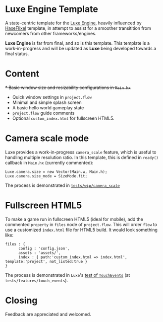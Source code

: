 # Luxe Engine Template
A state-centric template for the [Luxe Engine](http://luxeengine.com/), heavily influenced by [HaxeFlixel](http://haxeflixel.com/) template, in attempt to assist for a smoother transitition from newcomers from other frameworks/engines.

**Luxe Engine** is far from final, and so is this template. This template is a work-in-progress and will be updated as **Luxe** being developed towards a final status.

# Content
~~* Basic window size and resizability configurations in ```Main.hx```~~
* Quick window settings in ```project.flow```
* Minimal and simple splash screen
* A basic hello world gameplay state
* ```project.flow``` guide comments
* Optional ```custom_index.html``` for fullscreen HTML5.

# Camera scale mode

Luxe provides a work-in-progress ```camera_scale``` feature, which is useful to handling multiple resolution ratio. In this template, this is defined in ```ready()``` callback in ```Main.hx``` (currently commented):

```
Luxe.camera.size = new Vector(Main.w, Main.h);
Luxe.camera.size_mode = SizeMode.fit;
```

The process is demonstrated in [```tests/wip/camera_scale```](https://github.com/underscorediscovery/luxe/tree/master/tests/wip/camera_scale)

# 

# Fullscreen HTML5

To make a game run in fullscreen HTML5 (ideal for mobile), add the commented ```property``` in ```files``` node of ```project.flow```. This will order ```flow``` to use a customized ```index.html``` file for HTML5 build. It would look something like:

```
files : {
      config : 'config.json',
      assets : 'assets/',
      index : { path:'custom_index.html => index.html', template:'project', not_listed:true }
}

```

The process is demonstrated in ```Luxe```'s [test of ```TouchEvents```](https://github.com/underscorediscovery/luxe/tree/master/tests/features/touch_events) (at ```tests/features/touch_events```).

# Closing

Feedback are appreciated and welcomed.